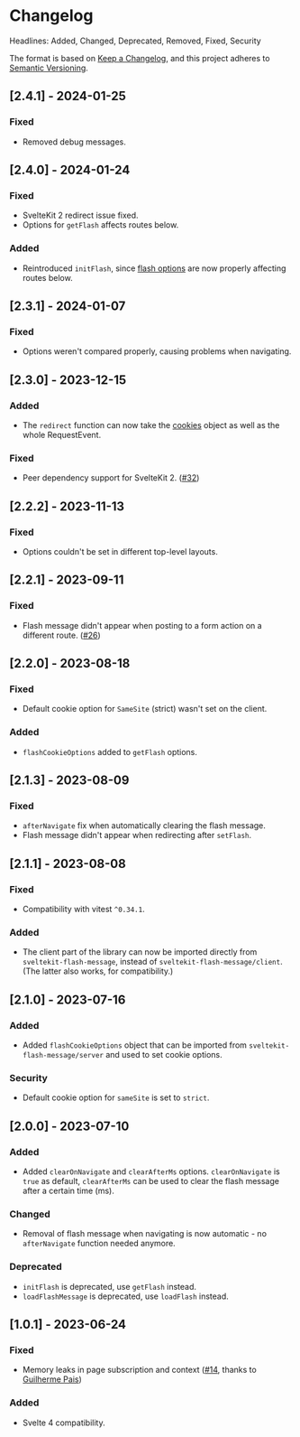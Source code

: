 # Changelog

Headlines: Added, Changed, Deprecated, Removed, Fixed, Security

The format is based on [Keep a Changelog](https://keepachangelog.com/en/1.0.0/),
and this project adheres to [Semantic Versioning](https://semver.org/spec/v2.0.0.html).

## [2.4.1] - 2024-01-25

### Fixed

- Removed debug messages.

## [2.4.0] - 2024-01-24

### Fixed

- SvelteKit 2 redirect issue fixed.
- Options for `getFlash` affects routes below.

### Added

- Reintroduced `initFlash`, since [flash options](https://github.com/ciscoheat/sveltekit-flash-message?tab=readme-ov-file#flash-message-options) are now properly affecting routes below.

## [2.3.1] - 2024-01-07

### Fixed

- Options weren't compared properly, causing problems when navigating.

## [2.3.0] - 2023-12-15

### Added

- The `redirect` function can now take the [cookies](https://kit.svelte.dev/docs/load#cookies) object as well as the whole RequestEvent.

### Fixed

- Peer dependency support for SvelteKit 2. ([#32](https://github.com/ciscoheat/sveltekit-flash-message/issues/32))

## [2.2.2] - 2023-11-13

### Fixed

- Options couldn't be set in different top-level layouts.

## [2.2.1] - 2023-09-11

### Fixed

- Flash message didn't appear when posting to a form action on a different route. ([#26](https://github.com/ciscoheat/sveltekit-flash-message/issues/26))

## [2.2.0] - 2023-08-18

### Fixed

- Default cookie option for `SameSite` (strict) wasn't set on the client.

### Added

- `flashCookieOptions` added to `getFlash` options.

## [2.1.3] - 2023-08-09

### Fixed

- `afterNavigate` fix when automatically clearing the flash message.
- Flash message didn't appear when redirecting after `setFlash`.

## [2.1.1] - 2023-08-08

### Fixed

- Compatibility with vitest `^0.34.1`.

### Added

- The client part of the library can now be imported directly from `sveltekit-flash-message`, instead of `sveltekit-flash-message/client`. (The latter also works, for compatibility.)

## [2.1.0] - 2023-07-16

### Added

- Added `flashCookieOptions` object that can be imported from `sveltekit-flash-message/server` and used to set cookie options.

### Security

- Default cookie option for `sameSite` is set to `strict`.

## [2.0.0] - 2023-07-10

### Added

- Added `clearOnNavigate` and `clearAfterMs` options. `clearOnNavigate` is `true` as default, `clearAfterMs` can be used to clear the flash message after a certain time (ms).

### Changed

- Removal of flash message when navigating is now automatic - no `afterNavigate` function needed anymore.

### Deprecated

- `initFlash` is deprecated, use `getFlash` instead.
- `loadFlashMessage` is deprecated, use `loadFlash` instead.

## [1.0.1] - 2023-06-24

### Fixed

- Memory leaks in page subscription and context ([#14](https://github.com/ciscoheat/sveltekit-flash-message/pull/14/files), thanks to [Guilherme Pais](https://github.com/stLmpp))

### Added

- Svelte 4 compatibility.
